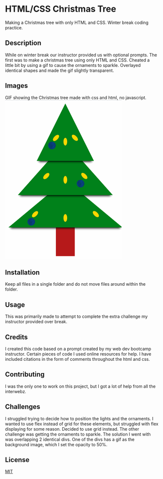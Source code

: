 # HTML/CSS Christmas Tree
Making a Christmas tree with only HTML and CSS. Winter break coding practice.

## Description 
While on winter break our instructor provided us with optional prompts. The first was to make a christmas tree using only HTML and CSS. Cheated a little bit by using a gif to cause the ornaments to sparkle. Overlayed identical shapes and made the gif slightly transparent.

## Images
GIF showing the Christmas tree made with css and html, no javascript.
![animation of Note Taker App being used](tree-lights-blinking.gif)

## Installation 
Keep all files in a single folder and do not move files around within the folder.

## Usage 
This was primarily made to attempt to complete the extra challenge my instructor provided over break.

## Credits 
I created this code based on a prompt created by my web dev bootcamp instructor. Certain pieces of code I used online resources for help. I have included citations in the form of comments throughout the html and css.

## Contributing 
I was the only one to work on this project, but I got a lot of help from all the interwebz.

## Challenges
I struggled trying to decide how to position the lights and the ornaments. I wanted to use flex instead of grid for these elements, but struggled with flex displaying for some reason. Decided to use grid instead. The other challenge was getting the ornaments to sparkle. The solution I went with was overlapping 2 identical divs. One of the divs has a gif as the background image, which I set the opacity to 50%.

## License
[MIT](https://choosealicense.com/licenses/mit/)
